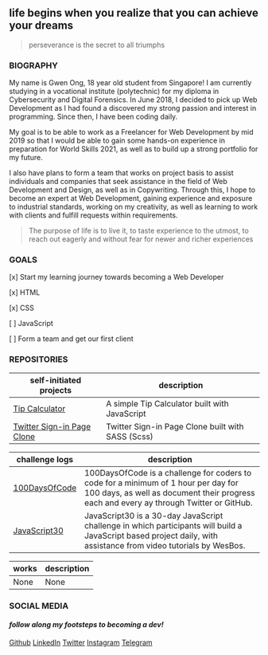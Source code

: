 ## life begins when you realize that you can achieve your dreams 
> perseverance is the secret to all triumphs

### BIOGRAPHY
My name is Gwen Ong, 18 year old student from Singapore! I am currently studying in a vocational institute (polytechnic) for my diploma in Cybersecurity and Digital Forensics. In June 2018, I decided to pick up Web Development as I had found a discovered my strong passion and interest in programming. Since then, I have been coding daily.

My goal is to be able to work as a Freelancer for Web Development by mid 2019 so that I would be able to gain some hands-on experience in preparation for World Skills 2021, as well as to build up a strong portfolio for my future. 

I also have plans to form a team that works on project basis to assist individuals and companies that seek assistance in the field of Web Development and Design, as well as in Copywriting. Through this, I hope to become an expert at Web Development, gaining experience and exposure to industrial standards, working on my creativity, as well as learning to work with clients and fulfill requests within requirements.

> The purpose of life is to live it, to taste experience to the utmost, to reach out eagerly and without fear for newer and richer experiences

### GOALS
[x] Start my learning journey towards becoming a Web Developer

[x] HTML

[x] CSS

[ ] JavaScript

[ ] Form a team and get our first client



### REPOSITORIES

self-initiated projects | description
------------------------|--------------
[Tip Calculator](https://github.com/gwenshiro/FirstTipCalculator) | A simple Tip Calculator built with JavaScript
[Twitter Sign-in Page Clone](https://github.com/gwenshiro/Twitter-Sign-In-clone) | Twitter Sign-in Page Clone built with SASS (Scss)


challenge logs | description
---------------|--------------
[100DaysOfCode](https://github.com/gwenshiro/100-days-of-code) | 100DaysOfCode is a challenge for coders to code for a minimum of 1 hour per day for 100 days, as well as document their progress each and every ay through Twitter or GitHub.
[JavaScript30](https://github.com/gwenshiro/JavaScript30) | JavaScript30 is a 30-day JavaScript challenge in which participants will build a JavaScript based project daily, with assistance from video tutorials by WesBos.


works | description
------|-------------
None | None


### SOCIAL MEDIA
#### _follow along my footsteps to becoming a dev!_
[Github](https://www.github.com/gwenshiro)  [LinkedIn](https://www.linkedin.com/in/gwen-ong-339066162/)  [Twitter](https://www.twitter.com/whisperingblues)  [Instagram](https://www.instagram.com/gwen_jw/)  [Telegram](http://t.me/gwen_jw)
